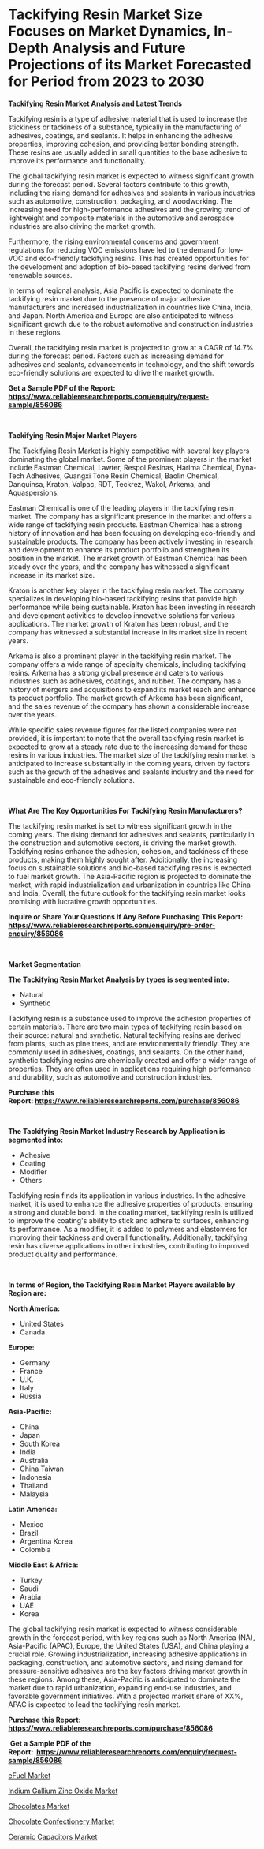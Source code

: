 <p><h1>Tackifying Resin Market Size Focuses on Market Dynamics, In-Depth Analysis and Future Projections of its Market Forecasted for Period from 2023 to 2030</h1></p><p><strong>Tackifying Resin Market Analysis and Latest Trends</strong></p>
<p><p>Tackifying resin is a type of adhesive material that is used to increase the stickiness or tackiness of a substance, typically in the manufacturing of adhesives, coatings, and sealants. It helps in enhancing the adhesive properties, improving cohesion, and providing better bonding strength. These resins are usually added in small quantities to the base adhesive to improve its performance and functionality.</p><p>The global tackifying resin market is expected to witness significant growth during the forecast period. Several factors contribute to this growth, including the rising demand for adhesives and sealants in various industries such as automotive, construction, packaging, and woodworking. The increasing need for high-performance adhesives and the growing trend of lightweight and composite materials in the automotive and aerospace industries are also driving the market growth.</p><p>Furthermore, the rising environmental concerns and government regulations for reducing VOC emissions have led to the demand for low-VOC and eco-friendly tackifying resins. This has created opportunities for the development and adoption of bio-based tackifying resins derived from renewable sources.</p><p>In terms of regional analysis, Asia Pacific is expected to dominate the tackifying resin market due to the presence of major adhesive manufacturers and increased industrialization in countries like China, India, and Japan. North America and Europe are also anticipated to witness significant growth due to the robust automotive and construction industries in these regions.</p><p>Overall, the tackifying resin market is projected to grow at a CAGR of 14.7% during the forecast period. Factors such as increasing demand for adhesives and sealants, advancements in technology, and the shift towards eco-friendly solutions are expected to drive the market growth.</p></p>
<p><strong>Get a Sample PDF of the Report:&nbsp; <a href="https://www.reliableresearchreports.com/enquiry/request-sample/856086">https://www.reliableresearchreports.com/enquiry/request-sample/856086</a></strong></p>
<p>&nbsp;</p>
<p><strong>Tackifying Resin Major Market Players</strong></p>
<p><p>The Tackifying Resin Market is highly competitive with several key players dominating the global market. Some of the prominent players in the market include Eastman Chemical, Lawter, Respol Resinas, Harima Chemical, Dyna-Tech Adhesives, Guangxi Tone Resin Chemical, Baolin Chemical, Danquinsa, Kraton, Valpac, RDT, Teckrez, Wakol, Arkema, and Aquaspersions.</p><p>Eastman Chemical is one of the leading players in the tackifying resin market. The company has a significant presence in the market and offers a wide range of tackifying resin products. Eastman Chemical has a strong history of innovation and has been focusing on developing eco-friendly and sustainable products. The company has been actively investing in research and development to enhance its product portfolio and strengthen its position in the market. The market growth of Eastman Chemical has been steady over the years, and the company has witnessed a significant increase in its market size.</p><p>Kraton is another key player in the tackifying resin market. The company specializes in developing bio-based tackifying resins that provide high performance while being sustainable. Kraton has been investing in research and development activities to develop innovative solutions for various applications. The market growth of Kraton has been robust, and the company has witnessed a substantial increase in its market size in recent years.</p><p>Arkema is also a prominent player in the tackifying resin market. The company offers a wide range of specialty chemicals, including tackifying resins. Arkema has a strong global presence and caters to various industries such as adhesives, coatings, and rubber. The company has a history of mergers and acquisitions to expand its market reach and enhance its product portfolio. The market growth of Arkema has been significant, and the sales revenue of the company has shown a considerable increase over the years.</p><p>While specific sales revenue figures for the listed companies were not provided, it is important to note that the overall tackifying resin market is expected to grow at a steady rate due to the increasing demand for these resins in various industries. The market size of the tackifying resin market is anticipated to increase substantially in the coming years, driven by factors such as the growth of the adhesives and sealants industry and the need for sustainable and eco-friendly solutions.</p></p>
<p>&nbsp;</p>
<p><strong>What Are The Key Opportunities For Tackifying Resin Manufacturers?</strong></p>
<p><p>The tackifying resin market is set to witness significant growth in the coming years. The rising demand for adhesives and sealants, particularly in the construction and automotive sectors, is driving the market growth. Tackifying resins enhance the adhesion, cohesion, and tackiness of these products, making them highly sought after. Additionally, the increasing focus on sustainable solutions and bio-based tackifying resins is expected to fuel market growth. The Asia-Pacific region is projected to dominate the market, with rapid industrialization and urbanization in countries like China and India. Overall, the future outlook for the tackifying resin market looks promising with lucrative growth opportunities.</p></p>
<p><strong>Inquire or Share Your Questions If Any Before Purchasing This Report: <a href="https://www.reliableresearchreports.com/enquiry/pre-order-enquiry/856086">https://www.reliableresearchreports.com/enquiry/pre-order-enquiry/856086</a></strong></p>
<p>&nbsp;</p>
<p><strong>Market Segmentation</strong></p>
<p><strong>The Tackifying Resin Market Analysis by types is segmented into:</strong></p>
<p><ul><li>Natural</li><li>Synthetic</li></ul></p>
<p><p>Tackifying resin is a substance used to improve the adhesion properties of certain materials. There are two main types of tackifying resin based on their source: natural and synthetic. Natural tackifying resins are derived from plants, such as pine trees, and are environmentally friendly. They are commonly used in adhesives, coatings, and sealants. On the other hand, synthetic tackifying resins are chemically created and offer a wider range of properties. They are often used in applications requiring high performance and durability, such as automotive and construction industries.</p></p>
<p><strong>Purchase this Report:&nbsp;<a href="https://www.reliableresearchreports.com/purchase/856086">https://www.reliableresearchreports.com/purchase/856086</a></strong></p>
<p>&nbsp;</p>
<p><strong>The Tackifying Resin Market Industry Research by Application is segmented into:</strong></p>
<p><ul><li>Adhesive</li><li>Coating</li><li>Modifier</li><li>Others</li></ul></p>
<p><p>Tackifying resin finds its application in various industries. In the adhesive market, it is used to enhance the adhesive properties of products, ensuring a strong and durable bond. In the coating market, tackifying resin is utilized to improve the coating's ability to stick and adhere to surfaces, enhancing its performance. As a modifier, it is added to polymers and elastomers for improving their tackiness and overall functionality. Additionally, tackifying resin has diverse applications in other industries, contributing to improved product quality and performance.</p></p>
<p>&nbsp;</p>
<p><strong>In terms of Region, the Tackifying Resin Market Players available by Region are:</strong></p>
<p>
    <p> <strong> North America: </strong>
        <ul>
            <li>United States</li>
            <li>Canada</li>
        </ul>
        </p> 
    <p> <strong> Europe: </strong>
        <ul>
            <li>Germany</li>
            <li>France</li>
            <li>U.K.</li>
            <li>Italy</li>
            <li>Russia</li>
        </ul>
        </p> 
    <p> <strong> Asia-Pacific: </strong>
        <ul>
            <li>China</li>
            <li>Japan</li>
            <li>South Korea</li>
            <li>India</li>
            <li>Australia</li>
            <li>China Taiwan</li>
            <li>Indonesia</li>
            <li>Thailand</li>
            <li>Malaysia</li>
        </ul>
        </p> 
    <p> <strong> Latin America: </strong>
        <ul>
            <li>Mexico</li>
            <li>Brazil</li>
            <li>Argentina Korea</li>
            <li>Colombia</li>
        </ul>
        </p> 
    <p> <strong> Middle East & Africa: </strong>
        <ul>
            <li>Turkey</li>
            <li>Saudi</li>
            <li>Arabia</li>
            <li>UAE</li>
            <li>Korea</li>
        </ul>
    </p>
    </p>
<p><p>The global tackifying resin market is expected to witness considerable growth in the forecast period, with key regions such as North America (NA), Asia-Pacific (APAC), Europe, the United States (USA), and China playing a crucial role. Growing industrialization, increasing adhesive applications in packaging, construction, and automotive sectors, and rising demand for pressure-sensitive adhesives are the key factors driving market growth in these regions. Among these, Asia-Pacific is anticipated to dominate the market due to rapid urbanization, expanding end-use industries, and favorable government initiatives. With a projected market share of XX%, APAC is expected to lead the tackifying resin market.</p></p>
<p><strong>Purchase this Report: <a href="https://www.reliableresearchreports.com/purchase/856086">https://www.reliableresearchreports.com/purchase/856086</a></strong></p>
<p>&nbsp;<strong>Get a Sample PDF of the Report:&nbsp;&nbsp;<a href="https://www.reliableresearchreports.com/enquiry/request-sample/856086">https://www.reliableresearchreports.com/enquiry/request-sample/856086</a></strong></p>
<p><strong></strong></p>
<p><p><a href="https://github.com/YashRP12/Market-Research-Report-List-1/blob/main/efuel-market.md">eFuel Market</a></p><p><a href="https://github.com/Chiragrp24/Market-Research-Report-List-1/blob/main/indium-gallium-zinc-oxide-market.md">Indium Gallium Zinc Oxide Market</a></p><p><a href="https://medium.com/@prachi.reportprime/chocolates-market-size-and-market-trends-complete-industry-overview-2023-to-2030-9e85f7dcdf21">Chocolates Market</a></p><p><a href="https://medium.com/@rahul.reportprime/chocolate-confectionery-market-size-market-outlook-and-market-forecast-2023-to-2030-9d5fa5ee1377">Chocolate Confectionery Market</a></p><p><a href="https://medium.com/@joannebell6556/ceramic-capacitors-market-insights-into-market-cagr-market-trends-and-growth-strategies-ffa7b98e5397">Ceramic Capacitors Market</a></p></p>